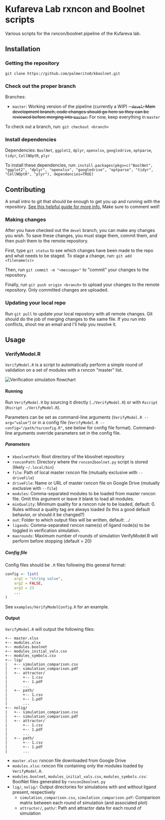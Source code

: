 # Kufareva Lab rxncon and Boolnet scripts
Various scripts for the rxncon/boolnet pipeline of the Kufareva lab.

## Installation

### Getting the repository
`git clone https://github.com/palmerito0/kboolnet.git`

### Check out the proper branch
Branches:

- `master`: Working version of the pipeline (currently a WIP)
~~- `devel`: Main development branch, code changes should go here so they can be reviewed before merging into `master`.~~ For now, keep everything in `master`

To check out a branch, run: `git checkout <branch>`

### Install dependencies

Dependencies: `BoolNet`, `ggplot2`, `dplyr`, `openxlsx`, `googledrive`, `optparse`, `tidyr`, `CellNOptR`, `plyr`

To install these dependencies, run: `install.packages(pkgs=c("BoolNet", "ggplot2", "dplyr", "openxlsx", "googledrive", "optparse", "tidyr", "CellNOptR", "plyr"), dependencies=TRUE)`


## Contributing
A small intro to git that should be enough to get you up and running with the repository.
[See this helpful guide for more info.](https://rogerdudler.github.io/git-guide/)
Make sure to comment well!

### Making changes
After you have checked out the `devel` branch, you can make any changes you wish.
To save these changes, you must stage them, commit them, and then push them to the remote repository.

First, type `git status` to see which changes have been made to the repo and what needs to be staged. To stage a change, run: `git add <filename(s)>`

Then, run `git commit -m "<message>"` to "commit" your changes to the repository.

Finally, run `git push origin <branch>` to upload your changes to the remote repository. Only committed changes are uploaded.

### Updating your local repo
Run `git pull` to update your local repostory with all remote changes.
Git should do the job of merging changes to the same file. If you run into conflicts, shoot me an email and I'll help you resolve it. 

## Usage

### VerifyModel.R

`VerifyModel.R` is a script to automatically perform a simple round of validation on a set of modules with a rxncon "master" list.

![Verification simulation flowchart](https://i.ibb.co/5KjFpwT/image.png)

#### Running

Run `VerifyModel.R` by sourcing it directly (`./VerifyModel.R`) or with `Rscript` (`Rscript ./VerifyModel.R`).

Parameters can be set as command-line arguments (`VerifyModel.R --arg="value"`) or in a config file (`VerifyModel.R --config="/path/to/config.R"`, see below for config file format). Command-line arguments override parameters set in the config file.

##### Parameters

- `kboolnetPath`: Root directory of the kboolnet repository
- `rxnconPath`: Directory where the `rxncon2boolnet.py` script is stored (likely `~/.local/bin`)
- `file`: Path of local master rxncon file (mutually exclusive with `--driveFile`)
- `driveFile`: Name or URL of master rxncon file on Google Drive (mutually exclusive with `--file`)
- `modules`: Comma-separated modules to be loaded from master rxncon file. Omit this argument or leave it blank to load all modules.
- `minQuality`: Minimum quality for a rxncon rule to be loaded, default: 0. Rules without a quality tag are always loaded (Is this a good default behavior, or should it be changed?)
- `out`: Folder to which output files will be written, default: `./`
- `ligands`: Comma-separated rxncon name(s) of ligand node(s) to be toggled in verification simulation.
- `maxrounds`: Maximum number of rounds of simulation VerifyModel.R will perform before stopping (default = 20)

##### Config file

Config files should be `.R` files following this general format:

```R
config <- list(
	arg1 = "string value",
	arg2 = FALSE,
	arg3 = 23
	...
)
```

See `examples/VerifyModelConfig.R` for an example.

#### Output

`VerifyModel.R` will output the following files:

```
+-- master.xlsx
+-- modules.xlsx
+-- modules.boolnet
+-- modules_initial_vals.csv
+-- modules_symbols.csv
+-- lig/
|	+-- simulation_comparison.csv
|	+-- simulation_comparison.pdf
|	+-- attractor/
|		+-- 1.csv
|		+-- 1.pdf
|		...
|	+-- path/
|		+-- 1.csv
|		+-- 1.pdf
|		...
+-- nolig/
|	+-- simulation_comparison.csv
|	+-- simulation_comparison.pdf
|	+-- attractor/
|		+-- 1.csv
|		+-- 1.pdf
|		...
|	+-- path/
|		+-- 1.csv
|		+-- 1.pdf
|		...

```

- `master.xlsx`: rxncon file downloaded from Google Drive
- `modules.xlsx`: rxncon file containing only the modules loaded by `VerifyModel.R`.
- `modules.boolnet`, `modules_initial_vals.csv`, `modules_symbols.csv`: BoolNet files generated by `rxncon2boolnet.py`
- `lig/`, `nolig/`: Output directories for simulations with and without ligand present, respectively
	- `simulation_comparison.csv`, `simulation_comparison.pdf`: Comparison matrix between each round of simulation (and associated plot)
	- `attractor/`, `path/`: Path and attractor data for each round of simulation